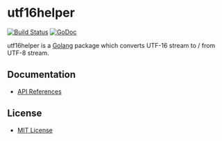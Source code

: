 # utf16helper

[![Build Status](https://travis-ci.org/northbright/utf16helper.svg?branch=master)](https://travis-ci.org/northbright/utf16helper)
[![GoDoc](https://godoc.org/github.com/northbright/utf16helper?status.svg)](https://godoc.org/github.com/northbright/utf16helper)

utf16helper is a [Golang](https://golang.org) package which converts UTF-16 stream to / from UTF-8 stream.

## Documentation
* [API References](https://godoc.org/github.com/northbright/utf16helper)

## License
* [MIT License](./LICENSE)

